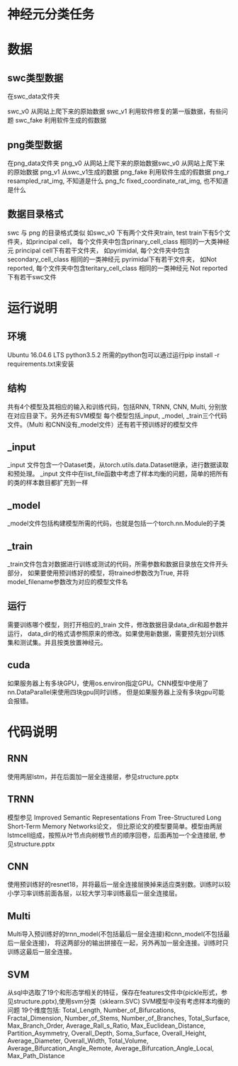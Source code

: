 ﻿# 神经元分类任务# 数据## swc类型数据在swc_data文件夹swc_v0   从网站上爬下来的原始数据swc_v1   利用软件修复的第一版数据，有些问题swc_fake   利用软件生成的假数据## png类型数据在png_data文件夹png_v0   从网站上爬下来的原始数据swc_v0   从网站上爬下来的原始数据png_v1   从swc_v1生成的数据png_fake  利用软件生成的假数据png_r    resampled_rat_img, 不知道是什么png_fc   fixed_coordinate_rat_img, 也不知道是什么##  数据目录格式swc 与 png 的目录格式类似如swc_v0 下有两个文件夹train, testtrain下有5个文件夹，如principal cell， 每个文件夹中包含prinary_cell_class 相同的一大类神经元principal cell下有若干文件夹， 如pyrimidal, 每个文件夹中包含secondary_cell_class 相同的一类神经元pyrimidal下有若干文件夹， 如Not reported, 每个文件夹中包含teritary_cell_class 相同的一类神经元Not reported下有若干swc文件# 运行说明## 环境Ubuntu 16.04.6 LTS python3.5.2所需的python包可以通过运行pip install -r requirements.txt来安装## 结构共有4个模型及其相应的输入和训练代码，包括RNN, TRNN, CNN, Multi, 分别放在对应目录下。另外还有SVM模型每个模型包括_input, _model, _train三个代码文件。（Multi 和CNN没有_model文件）还有若干预训练好的模型文件## _input _input 文件包含一个Dataset类，从torch.utils.data.Dataset继承，进行数据读取和预处理。_input 文件中在list_file函数中考虑了样本均衡的问题，简单的把所有的类的样本数目都扩充到一样## _model_model文件包括构建模型所需的代码，也就是包括一个torch.nn.Module的子类## _train_train文件包含对数据进行训练或测试的代码，所需参数和数据目录放在文件开头部分，如果要使用预训练好的模型，将trained参数改为True, 并将model_filename参数改为对应的模型文件名## 运行需要训练哪个模型，则打开相应的_train 文件，修改数据目录data_dir和超参数并运行，data_dir的格式请参照原来的修改。如果使用新数据，需要预先划分训练集和测试集。并且按类放置神经元。## cuda如果服务器上有多块GPU，使用os.environ指定GPU。CNN模型中使用了nn.DataParallel来使用四块gpu同时训练，但是如果服务器上没有多块gpu可能会报错。# 代码说明## RNN 使用两层lstm，并在后面加一层全连接层，参见structure.pptx## TRNN模型参见 Improved Semantic Representations From Tree-Structured Long Short-Term Memory Networks论文，但比原论文的模型要简单。模型由两层lstmcell组成，按照从叶节点向树根节点的顺序回卷，后面再加一个全连接层, 参见structure.pptx## CNN 使用预训练好的resnet18，并将最后一层全连接层换掉来适应类别数。训练时以较小学习率训练前面各层，以较大学习率训练最后一层全连接层。## MultiMulti导入预训练好的trnn_model(不包括最后一层全连接)和cnn_model(不包括最后一层全连接)，将这两部分的输出拼接在一起，另外再加一层全连接。训练时只训练这最后一层全连接。## SVM从sql中选取了19个和形态学相关的特征，保存在features文件中(pickle形式，参见structure.pptx),使用svm分类（sklearn.SVC)SVM模型中没有考虑样本均衡的问题19个维度包括:Total_Length, Number_of_Bifurcations, Fractal_Dimension, Number_of_Stems, Number_of_Branches, Total_Surface,Max_Branch_Order, Average_Rall_s_Ratio, Max_Euclidean_Distance, Partition_Asymmetry, Overall_Depth, Soma_Surface,Overall_Height, Average_Diameter, Overall_Width, Total_Volume, Average_Bifurcation_Angle_Remote,Average_Bifurcation_Angle_Local, Max_Path_Distance